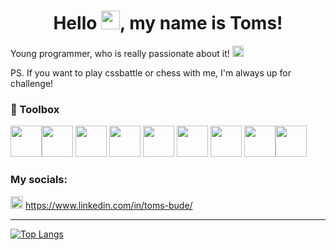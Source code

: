<h1 align="center">Hello <img src="https://c.tenor.com/nebZyl8oN7IAAAAi/wave-hello.gif" width="30px">, my name is Toms!</h1>

Young programmer, who is really passionate about it! <img src="https://cdn-icons-png.flaticon.com/512/742/742751.png" width="18" height="18"/>

PS. If you want to play cssbattle or chess  with me, I'm always up for challenge!

### 🧰 Toolbox

<img src="https://cdn.jsdelivr.net/gh/devicons/devicon/icons/javascript/javascript-original.svg" width="50" height="50"/><img src="https://cdn.jsdelivr.net/gh/devicons/devicon/icons/typescript/typescript-original.svg" width="50" height="50"/> <img src="https://cdn.jsdelivr.net/gh/devicons/devicon/icons/html5/html5-original.svg" width="50" height="50"/> <img src="https://cdn.jsdelivr.net/gh/devicons/devicon/icons/css3/css3-original.svg" width="50" height="50"/> <img src="https://cdn.jsdelivr.net/gh/devicons/devicon/icons/vuejs/vuejs-original.svg" width="50" height="50"/> <img src="https://cdn.jsdelivr.net/gh/devicons/devicon/icons/react/react-original.svg" width="50" height="50"/> <img src="https://cdn.jsdelivr.net/gh/devicons/devicon/icons/angularjs/angularjs-original.svg" width="50" height="50"/> <img src="https://cdn.jsdelivr.net/gh/devicons/devicon/icons/jest/jest-plain.svg" width="50" height="50"/><img src="https://miro.medium.com/max/480/1*Iohnw2aOQ5EBghVoqKA7VA.png" width="50" height="50"/>

### My socials: 

<img src="https://cdn.jsdelivr.net/gh/devicons/devicon/icons/linkedin/linkedin-original.svg" width="20" height="20"/> https://www.linkedin.com/in/toms-bude/

---

[![Top Langs](https://github-readme-stats.vercel.app/api/top-langs/?username=ApnikaPanika&layout=compact)](https://github.com/ApnikaPanika)

